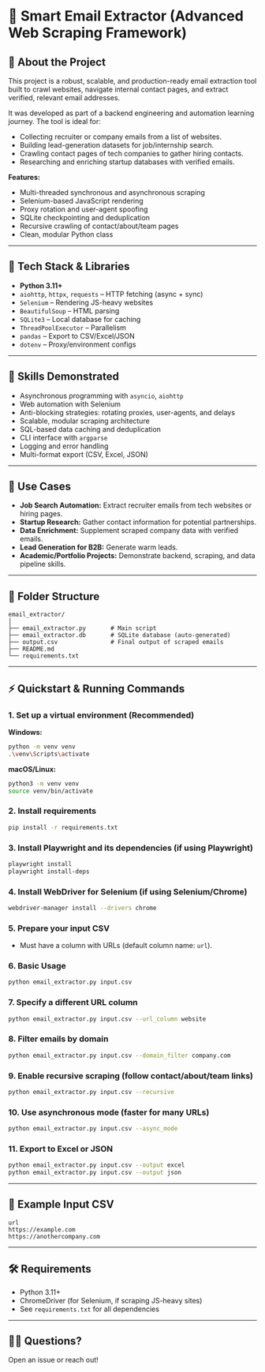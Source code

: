 # 📧 Smart Email Extractor (Advanced Web Scraping Framework)

## 🚀 About the Project

This project is a robust, scalable, and production-ready email extraction tool built to crawl websites, navigate internal contact pages, and extract verified, relevant email addresses.

It was developed as part of a backend engineering and automation learning journey. The tool is ideal for:

- Collecting recruiter or company emails from a list of websites.
- Building lead-generation datasets for job/internship search.
- Crawling contact pages of tech companies to gather hiring contacts.
- Researching and enriching startup databases with verified emails.

**Features:**

- Multi-threaded synchronous and asynchronous scraping
- Selenium-based JavaScript rendering
- Proxy rotation and user-agent spoofing
- SQLite checkpointing and deduplication
- Recursive crawling of contact/about/team pages
- Clean, modular Python class

---

## 🔧 Tech Stack & Libraries

- **Python 3.11+**
- `aiohttp`, `httpx`, `requests` – HTTP fetching (async + sync)
- `Selenium` – Rendering JS-heavy websites
- `BeautifulSoup` – HTML parsing
- `SQLite3` – Local database for caching
- `ThreadPoolExecutor` – Parallelism
- `pandas` – Export to CSV/Excel/JSON
- `dotenv` – Proxy/environment configs

---

## 🧠 Skills Demonstrated

- Asynchronous programming with `asyncio`, `aiohttp`
- Web automation with Selenium
- Anti-blocking strategies: rotating proxies, user-agents, and delays
- Scalable, modular scraping architecture
- SQL-based data caching and deduplication
- CLI interface with `argparse`
- Logging and error handling
- Multi-format export (CSV, Excel, JSON)

---

## 💼 Use Cases

- **Job Search Automation:** Extract recruiter emails from tech websites or hiring pages.
- **Startup Research:** Gather contact information for potential partnerships.
- **Data Enrichment:** Supplement scraped company data with verified emails.
- **Lead Generation for B2B:** Generate warm leads.
- **Academic/Portfolio Projects:** Demonstrate backend, scraping, and data pipeline skills.

---

## 📁 Folder Structure

```
email_extractor/
│
├── email_extractor.py       # Main script
├── email_extractor.db       # SQLite database (auto-generated)
├── output.csv               # Final output of scraped emails
├── README.md
└── requirements.txt
```

---

## ⚡️ Quickstart & Running Commands

### 1. **Set up a virtual environment (Recommended)**

**Windows:**

```sh
python -m venv venv
.\venv\Scripts\activate
```

**macOS/Linux:**

```sh
python3 -m venv venv
source venv/bin/activate
```

### 2. **Install requirements**

```sh
pip install -r requirements.txt
```

### 3. **Install Playwright and its dependencies (if using Playwright)**

```sh
playwright install
playwright install-deps
```

### 4. **Install WebDriver for Selenium (if using Selenium/Chrome)**

```sh
webdriver-manager install --drivers chrome
```

### 5. **Prepare your input CSV**

- Must have a column with URLs (default column name: `url`).

### 6. **Basic Usage**

```sh
python email_extractor.py input.csv
```

### 7. **Specify a different URL column**

```sh
python email_extractor.py input.csv --url_column website
```

### 8. **Filter emails by domain**

```sh
python email_extractor.py input.csv --domain_filter company.com
```

### 9. **Enable recursive scraping (follow contact/about/team links)**

```sh
python email_extractor.py input.csv --recursive
```

### 10. **Use asynchronous mode (faster for many URLs)**

```sh
python email_extractor.py input.csv --async_mode
```

### 11. **Export to Excel or JSON**

```sh
python email_extractor.py input.csv --output excel
python email_extractor.py input.csv --output json
```

---

## 📝 Example Input CSV

```csv
url
https://example.com
https://anothercompany.com
```

---

## 🛠️ Requirements

- Python 3.11+
- ChromeDriver (for Selenium, if scraping JS-heavy sites)
- See `requirements.txt` for all dependencies

---

## 🙋‍♂️ Questions?

Open an issue or reach out!

